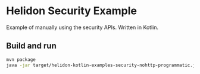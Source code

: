 # Helidon Security Example

Example of manually using the security APIs. Written in Kotlin.

## Build and run

```bash
mvn package
java -jar target/helidon-kotlin-examples-security-nohttp-programmatic.jar
```
